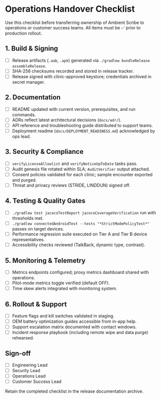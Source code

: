 # Operations Handover Checklist

Use this checklist before transferring ownership of Ambient Scribe to operations or customer success teams. All items must be ✅ prior to production rollout.

## 1. Build & Signing
- [ ] Release artifacts (`.aab`, `.apk`) generated via `./gradlew bundleRelease assembleRelease`.
- [ ] SHA-256 checksums recorded and stored in release tracker.
- [ ] Release signed with clinic-approved keystore; credentials archived in secret manager.

## 2. Documentation
- [ ] README updated with current version, prerequisites, and run commands.
- [ ] ADRs reflect latest architectural decisions (`docs/adr/`).
- [ ] API reference and troubleshooting guide distributed to support teams.
- [ ] Deployment readme (`docs/DEPLOYMENT_READINESS.md`) acknowledged by ops lead.

## 3. Security & Compliance
- [ ] `verifyLicenseAllowlist` and `verifyNoticeUpToDate` tasks pass.
- [ ] Audit genesis file rotated within SLA; `AuditVerifier` output attached.
- [ ] Consent policies validated for each clinic; sample encounter exported and purged.
- [ ] Threat and privacy reviews (STRIDE, LINDDUN) signed off.

## 4. Testing & Quality Gates
- [ ] `./gradlew test jacocoTestReport jacocoCoverageVerification` run with thresholds met.
- [ ] `./gradlew connectedAndroidTest --tests "*StrictModePolicyTest*"` passes on target devices.
- [ ] Performance regression suite executed on Tier A and Tier B device representatives.
- [ ] Accessibility checks reviewed (TalkBack, dynamic type, contrast).

## 5. Monitoring & Telemetry
- [ ] Metrics endpoints configured; proxy metrics dashboard shared with operations.
- [ ] Pilot-mode metrics toggle verified (default OFF).
- [ ] Time skew alerts integrated with monitoring system.

## 6. Rollout & Support
- [ ] Feature flags and kill switches validated in staging.
- [ ] OEM battery optimization guides accessible from in-app help.
- [ ] Support escalation matrix documented with contact windows.
- [ ] Incident response playbook (including remote wipe and data purge) rehearsed.

## Sign-off
- [ ] Engineering Lead
- [ ] Security Lead
- [ ] Operations Lead
- [ ] Customer Success Lead

Retain the completed checklist in the release documentation archive.
